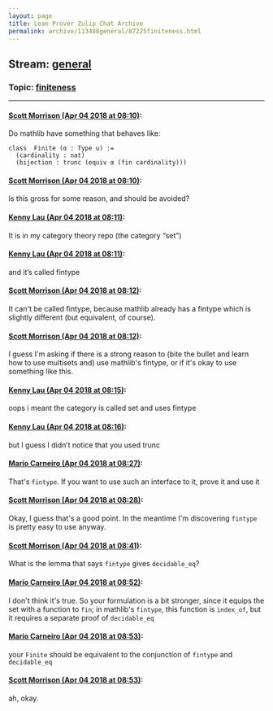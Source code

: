 ```yaml
---
layout: page
title: Lean Prover Zulip Chat Archive 
permalink: archive/113488general/87225finiteness.html
---
```


## Stream: [general](index.html)
### Topic: [finiteness](87225finiteness.html)

---

#### [Scott Morrison (Apr 04 2018 at 08:10)](https://leanprover.zulipchat.com/#narrow/stream/113488-general/topic/finiteness/near/124610398):
Do mathlib have something that behaves like:
````
class  Finite (α : Type u) :=
  (cardinality : nat)
  (bijection : trunc (equiv α (fin cardinality)))
````

#### [Scott Morrison (Apr 04 2018 at 08:10)](https://leanprover.zulipchat.com/#narrow/stream/113488-general/topic/finiteness/near/124610440):
Is this gross for some reason, and should be avoided?

#### [Kenny Lau (Apr 04 2018 at 08:11)](https://leanprover.zulipchat.com/#narrow/stream/113488-general/topic/finiteness/near/124610449):
It is in my category theory repo (the category “set”)

#### [Kenny Lau (Apr 04 2018 at 08:11)](https://leanprover.zulipchat.com/#narrow/stream/113488-general/topic/finiteness/near/124610450):
and it’s called fintype

#### [Scott Morrison (Apr 04 2018 at 08:12)](https://leanprover.zulipchat.com/#narrow/stream/113488-general/topic/finiteness/near/124610479):
It can't be called fintype, because mathlib already has a fintype which is slightly different (but equivalent, of course).

#### [Scott Morrison (Apr 04 2018 at 08:12)](https://leanprover.zulipchat.com/#narrow/stream/113488-general/topic/finiteness/near/124610492):
I guess I'm asking if there is a strong reason to (bite the bullet and learn how to use multisets and) use mathlib's fintype, or if it's okay to use something like this.

#### [Kenny Lau (Apr 04 2018 at 08:15)](https://leanprover.zulipchat.com/#narrow/stream/113488-general/topic/finiteness/near/124610554):
oops i meant the category is called set and uses fintype

#### [Kenny Lau (Apr 04 2018 at 08:16)](https://leanprover.zulipchat.com/#narrow/stream/113488-general/topic/finiteness/near/124610595):
but I guess I didn’t notice that you used trunc

#### [Mario Carneiro (Apr 04 2018 at 08:27)](https://leanprover.zulipchat.com/#narrow/stream/113488-general/topic/finiteness/near/124610881):
That's `fintype`. If you want to use such an interface to it, prove it and use it

#### [Scott Morrison (Apr 04 2018 at 08:28)](https://leanprover.zulipchat.com/#narrow/stream/113488-general/topic/finiteness/near/124610925):
Okay, I  guess that's a good point. In the meantime I'm discovering `fintype` is pretty easy to use anyway.

#### [Scott Morrison (Apr 04 2018 at 08:41)](https://leanprover.zulipchat.com/#narrow/stream/113488-general/topic/finiteness/near/124611257):
What is the lemma that says `fintype` gives `decidable_eq`?

#### [Mario Carneiro (Apr 04 2018 at 08:52)](https://leanprover.zulipchat.com/#narrow/stream/113488-general/topic/finiteness/near/124611576):
I don't think it's true. So your formulation is a bit stronger, since it equips the set with a function to `fin`; in mathlib's `fintype`, this function is `index_of`, but it requires a separate proof of `decidable_eq`

#### [Mario Carneiro (Apr 04 2018 at 08:53)](https://leanprover.zulipchat.com/#narrow/stream/113488-general/topic/finiteness/near/124611584):
your `Finite` should be equivalent to the conjunction of `fintype` and `decidable_eq`

#### [Scott Morrison (Apr 04 2018 at 08:53)](https://leanprover.zulipchat.com/#narrow/stream/113488-general/topic/finiteness/near/124611585):
ah, okay.

